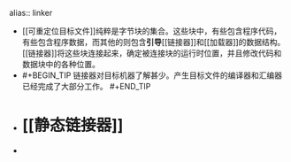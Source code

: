 alias:: linker

- [[可重定位目标文件]]纯粹是字节块的集合。这些块中，有些包含程序代码，有些包含程序数据，而其他的则包含**引导**[[链接器]]和[[加载器]]的数据结构。
  [[链接器]]将这些块连接起来，确定被连接块的运行时位置，并且修改代码和数据块中的各种位置。
- #+BEGIN_TIP
  链接器对目标机器了解甚少。产生目标文件的编译器和汇编器已经完成了大部分工作。
  #+END_TIP
- # [[静态链接器]]
-
